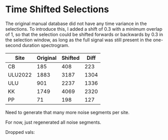 # Time Shifted Selections

The original manual database did not have any time variance in the selections. To introduce this, 
I added a shift of 0.3 with a minimum overlap of 1, so that the selection could be shifted forwards 
or backwards by 0.3 in the selection window, as long as the full signal was still present in the 
one-second duration spectrogram. 

| Site    | Original | Shifted | Diff |
| ------- | -------- | ------- | ---- |
| CB      | 185      | 408     | 223  |
| ULU2022 | 1883     | 3187    | 1304 |
| ULU     | 901      | 2237    | 1336 |
| KK      | 1749     | 4069    | 2320 |
| PP      | 71       | 198     | 127  |

Need to generate that many more noise segments per site. 

For now, just regenerated all noise segments. 

Dropped vals: 







